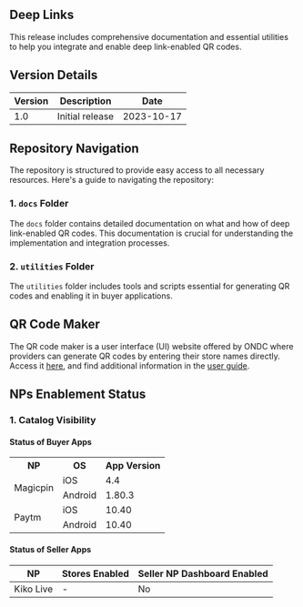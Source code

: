 ## Deep Links

This release includes comprehensive documentation and essential utilities to help you integrate and enable deep link-enabled QR codes.

## Version Details

| Version | Description                                        | Date       |
|---------|----------------------------------------------------|------------|
| 1.0     | Initial release                                    | 2023-10-17 |

## Repository Navigation

The repository is structured to provide easy access to all necessary resources. Here's a guide to navigating the repository:

### 1. `docs` Folder

The `docs` folder contains detailed documentation on what and how of deep link-enabled QR codes. This documentation is crucial for understanding the implementation and integration processes.

### 2. `utilities` Folder

The `utilities` folder includes tools and scripts essential for generating QR codes and enabling it in buyer applications. 

## QR Code Maker

The QR code maker is a user interface (UI) website offered by ONDC where providers can generate QR codes by entering their store names directly. Access it [here](https://qrmaker.ondc.org/), and find additional information in the [user guide]().


## NPs Enablement Status


### 1. Catalog Visibility  

#### Status of Buyer Apps 
<table>
  <tr>
    <th>NP</th>
    <th>OS</th>
    <th>App Version</th>
  </tr>
  <tr>
    <td rowspan="2">Magicpin</td>
    <td>iOS</td>
    <td>4.4</td>
  </tr>
  <tr>
    <td>Android</td>
    <td>1.80.3</td>
  </tr>
  <tr>
    <td rowspan="2">Paytm</td>
    <td>iOS</td>
    <td>10.40</td>
  </tr>
  <tr>
    <td>Android</td>
    <td>10.40</td>
  </tr>
</table>

#### Status of Seller Apps 

| NP       | Stores Enabled        | Seller NP Dashboard Enabled |
|----------|-----------------------|---------------------------------|
| Kiko Live    | -                     | No                              |




